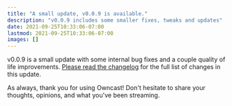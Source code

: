 ```yaml
---
title: "A small update, v0.0.9 is available."
description: "v0.0.9 includes some smaller fixes, tweaks and updates"
date: 2021-09-25T10:33:06-07:00
lastmod: 2021-09-25T10:33:06-07:00
images: []
---
```


v0.0.9 is a small update with some internal bug fixes and a couple quality of life improvements. [Please read the changelog](/admin/upgrade) for the full list of changes in this update.

As always, thank you for using Owncast! Don't hesitate to share your thoughts, opinions, and what you've been streaming.